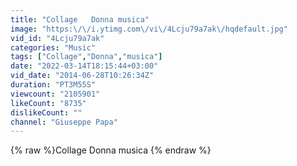 ```yaml
---
title: "Collage   Donna musica"
image: "https:\/\/i.ytimg.com\/vi\/4Lcju79a7ak\/hqdefault.jpg"
vid_id: "4Lcju79a7ak"
categories: "Music"
tags: ["Collage","Donna","musica"]
date: "2022-03-14T18:15:44+03:00"
vid_date: "2014-06-28T10:26:34Z"
duration: "PT3M55S"
viewcount: "2105901"
likeCount: "8735"
dislikeCount: ""
channel: "Giuseppe Papa"
---
```

{% raw %}Collage   Donna musica {% endraw %}
